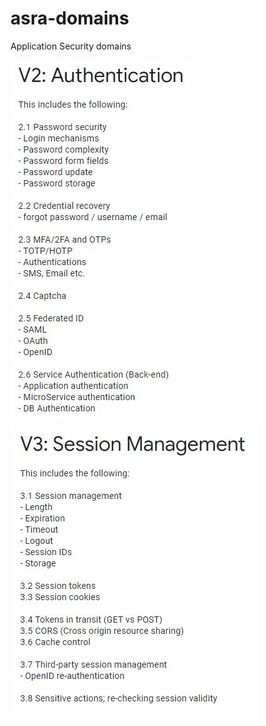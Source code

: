 # asra-domains
Application Security domains


![Authentication](https://github.com/pedramjm/asra-domains/blob/master/2.jpg)
![Session management](https://github.com/pedramjm/asra-domains/blob/master/3.jpg)
